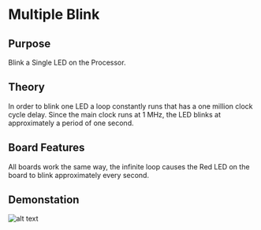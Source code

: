 # Multiple Blink

## Purpose
Blink a Single LED on the Processor.

## Theory

In order to blink one LED a loop constantly runs that has a one million clock cycle delay. Since the main clock runs at 1 MHz, the LED blinks at approximately a period of one second.

## Board Features
All boards work the same way, the infinite loop causes the Red LED on the board to blink approximately every second.

## Demonstation

![alt text](https://github.com/RU09342/lab-2-blinking-leds-ambrosen8/blob/master/Simple%20Blink/Assets/SimpleBlink.gif)